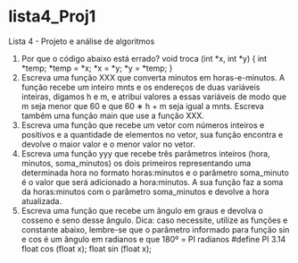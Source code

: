 # lista4_Proj1
Lista 4 - Projeto e análise de algoritmos

1. Por que o código abaixo está errado?
void troca (int *x, int *y) {
int *temp;
*temp = *x;
*x = *y;
*y = *temp;
}
2. Escreva uma função XXX que converta minutos em horas-e-minutos. A função recebe um
inteiro mnts e os endereços de duas variáveis inteiras, digamos h e m, e atribui valores
a essas variáveis de modo que m seja menor que 60 e que 60 ∗ h + m seja igual a mnts.
Escreva também uma função main que use a função XXX.
3. Escreva uma função que recebe um vetor com números inteiros e positivos e a quantidade
de elementos no vetor, sua função encontra e devolve o maior valor e o menor valor no
vetor.
4. Escreva uma função yyy que recebe três parâmetros inteiros (hora, minutos, soma_minutos)
os dois primeiros representando uma determinada hora no formato horas:minutos e o parâmetro soma_minuto é o valor que será adicionado a hora:minutos. A sua função faz a
soma da horas:minutos com o parâmetro soma_minutos e devolve a hora atualizada.
5. Escreva uma função que recebe um ângulo em graus e devolva o cosseno e seno desse
ângulo. Dica: caso necessite, utilize as funções e constante abaixo, lembre-se que o parâmetro informado para função sin e cos é um ângulo em radianos e que 180º = PI radianos
#define PI 3.14
float cos (float x);
float sin (float x);

